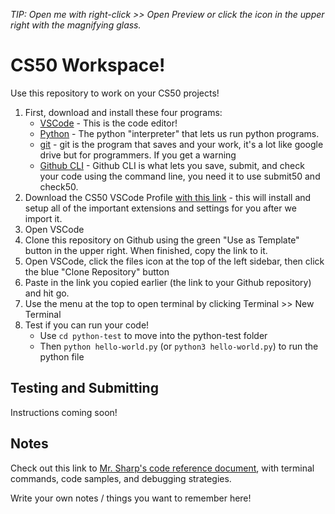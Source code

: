 *TIP: Open me with right-click >> Open Preview or click the icon in the upper right with the magnifying glass.*

# CS50 Workspace!

Use this repository to work on your CS50 projects!

1. First, download and install these four programs:
    * [VSCode](https://code.visualstudio.com/download) - This is the code editor!
    * [Python](https://www.python.org/downloads/macos/) - The python "interpreter" that lets us run python programs.
    * [git](https://sourceforge.net/projects/git-osx-installer/) - git is the program that saves and your work, it's a lot like google drive but for programmers. If you get a warning
    * [Github CLI](https://github.com/cli/cli/releases/download/v2.62.0/gh_2.62.0_macOS_universal.pkg) - Github  CLI is what lets you save, submit, and check your code using the command line, you need it to use submit50 and check50.
2. Download the CS50 VSCode Profile [with this link](https://drive.google.com/uc?export=download&id=19O9L1eGiU19j441sVVzeuvSFwhzLx5Po) - this will install and setup all of the important extensions and settings for you after we import it.
3. Open VSCode
4. Clone this repository on Github using the green "Use as Template" button in the upper right. When finished, copy the link to it.
5. Open VSCode, click the files icon at the top of the left sidebar, then click the blue "Clone Repository" button
6. Paste in the link you copied earlier (the link to your Github repository) and hit go.
7. Use the menu at the top to open terminal by clicking Terminal >> New Terminal
8. Test if you can run your code!
    * Use `cd python-test` to move into the python-test folder
    * Then `python hello-world.py` (or `python3 hello-world.py`) to run the python file

## Testing and Submitting

Instructions coming soon!

## Notes

Check out this link to [Mr. Sharp's code reference document](https://github.com/mrsharp-milken/AP-CS-Principles/blob/main/README.md), with terminal commands, code samples, and debugging strategies.

Write your own notes / things you want to remember here!

